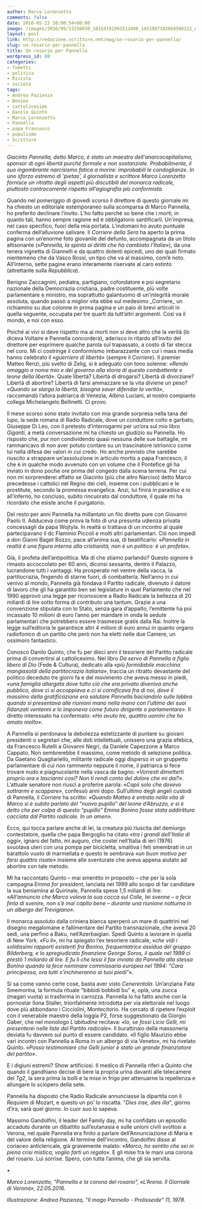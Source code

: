```yaml
---
author: Marco Lorenzetto
comments: false
date: 2016-05-23 10:00:54+00:00
image: /images/2016/05/13256030_10154191902512486_1451987182669566211_n-452x381.jpg
layout: post
link: http://redazione.scritture.net/mag/un-rosario-per-pannella/
slug: un-rosario-per-pannella
title: Un rosario per Pannella
wordpress_id: 88
categories:
- fumetti
- politica
- Rivista
- società
tags:
- Andrea Pazienza
- Bonino
- cattolicesimo
- Danilo Quinto
- Marco Lorenzetto
- Pannella
- papa Francesco
- populismo
- Scritture
---
```


_Giacinto Pannella, detto Marco, è stato un maestro dell'anarcocapitalismo, sponsor di ogni libertà purché formale e non sostanziale. Probabilmente, il suo ingombrante narcisismo fatica a morire: improbabili le condoglianze. In uno sforzo estremo di 'pietas', il giornalista e scrittore Marco Lorenzetto fornisce un ritratto degli aspetti più discutibili del monarca radicale, piuttosto controcorrente rispetto all’agiografia più conformista._



Quando nel pomeriggio di giovedì scorso il direttore di questo giornale mi ha chiesto un editoriale estemporaneo sulla scomparsa di Marco Pannella, ho preferito declinare l’invito. L’ho fatto perché so bene che i morti, in quanto tali, hanno sempre ragione ed è obbligatorio santificarli. Un’impresa, nel caso specifico, fuori della mia portata. L’indomani ho avuto puntuale conferma dell’alluvione salivare. Il _Corriere della Sera_ ha aperto la prima pagina con un’enorme foto giovanile del defunto, accompagnata da un titolo altisonante (_«Pannella, la spinta ai diritti che ha cambiato l’Italia»_), da una tenera vignetta di Giannelli e da quattro dolenti epicedi, uno dei quali firmato nientemeno che da Vasco Rossi, un tipo che va al massimo, com’è noto. All’interno, sette pagine erano interamente riservate al caro estinto (altrettante sulla _Repubblica_).

<!-- more -->Benigno Zaccagnini, pediatra, partigiano, cofondatore e poi segretario nazionale della Democrazia cristiana, padre costituente, più volte parlamentare e ministro, ma soprattutto galantuomo di un’integrità morale assoluta, quando passò a miglior vita ebbe sul medesimo _Corriere_ un richiamino su due colonne in prima pagina e un paio di brevi articoli in quella seguente, occupata per tre quarti da tutt’altri argomenti. Così va il mondo, e noi con esso.

Poiché ai vivi si deve rispetto ma ai morti non si deve altro che la verità (lo diceva Voltaire e Pannella concorderà), aderisco in ritardo all’invito del direttore per esprimere qualche parola sul trapassato, a costo di far stecca nel coro. Mi ci costringe il conformismo imbarazzante con cui i mass media hanno celebrato il _«guerriero di libertà»_ (sempre il _Corriere_). Il premier Matteo Renzi, più svelto di Zelig, si è adeguato con tono solenne: _«Rendo omaggio a nome mio e del governo alla storia di questo combattente e leone della libertà»_. Quale libertà? Libertà di drogarsi? Libertà di divorziare? Libertà di abortire? Libertà di farsi ammazzare se la vita diviene un peso? _«Quando se slarga la libertà, bisogna saver difendar la verità»_, raccomandò l’allora patriarca di Venezia, Albino Luciani, al nostro compianto collega Michelangelo Bellinetti. Ci provo.

Il mese scorso sono stato invitato con mia grande sorpresa nella tana del lupo, la sede romana di Radio Radicale, dove un conduttore colto e garbato, Giuseppe Di Leo, con il pretesto d’interrogarmi per un’ora sul mio libro _Giganti_, a metà conversazione mi ha chiesto un giudizio su Pannella. Ho risposto che, pur non condividendo quasi nessuna delle sue battaglie, mi rammaricavo di non aver potuto contare su un trascinatore istrionico come lui nella difesa dei valori in cui credo. Ho anche previsto che sarebbe riuscito a strappare un’assoluzione in articulo mortis a papa Francesco, il che è in qualche modo avvenuto con un volume che il Pontefice gli ha inviato in dono poche ore prima del congedo dalla scena terrena. Per cui non mi sorprenderei affatto se Giacinto (più che altro Narciso) detto Marco precedesse i cattolici nel Regno dei cieli, insieme con i pubblicani e le prostitute, secondo la promessa evangelica. Anzi, lui finirà in paradiso e io all’inferno, ho concluso, subito rincuorato dal conduttore, il quale mi ha ricordato che esiste anche il purgatorio.

Del resto per anni Pannella ha millantato un filo diretto pure con Giovanni Paolo II. Adduceva come prova la foto di una presunta udienza privata concessagli da papa Wojtyla. In realtà si trattava di un incontro al quale partecipavano il dc Flaminio Piccoli e molti altri parlamentari. Ciò non impedì a don Gianni Baget Bozzo, pace all’anima sua, di beatificarlo: «_Pannella in realtà è una figura interna alla cristianità, non è un politico: è un profeta_».

Già, il profeta dell’antipolitica. Ma di che stiamo parlando? Questo signore è rimasto accoccolato per 60 anni, diconsi sessanta, dentro il Palazzo, lucrandone tutti i vantaggi. Ha prosperato nel ventre della vacca, la partitocrazia, fingendo di starne fuori, di combatterla. Nell’anno in cui venivo al mondo, Pannella già fondava il Partito radicale, divenuto il datore di lavoro che gli ha garantito ben sei legislature in quel Parlamento che nel 1990 approvò una legge per riconoscere a Radio Radicale la bellezza di 20 miliardi di lire sotto forma di contributo una tantum. Grazie a una convenzione stipulata con lo Stato, senza gara d’appalto, l’emittente ha poi incassato 10 milioni di euro l’anno per mandare in onda le sedute parlamentari che potrebbero essere trasmesse gratis dalla Rai. Inoltre la legge sull’editoria le garantisce altri 4 milioni di euro annui in quanto organo radiofonico di un partito che però non ha eletti nelle due Camere, un ossimoro fantastico.

Conosco Danilo Quinto, che fu per dieci anni il tesoriere del Partito radicale prima di convertirsi al cattolicesimo. Nel libro _Da servo di Pannella a figlio libero di Dio_ (Fede & Cultura), dedicato alla _«più formidabile macchina mangiasoldi della partitocrazia italiana»_, traccia un ritratto devastante del politico deceduto tre giorni fa e del movimento che aveva messo in piedi, _«una famiglia allargata dove tutto ciò che era privato diveniva anche pubblico, dove ci si accoppiava e ci si cornificava fra di noi, dove il massimo della gratificazione era salutare Pannella baciandolo sulle labbra quando si presentava alle riunioni mano nella mano con l’ultimo dei suoi fidanzati ventenni e lo imponeva come futuro dirigente o parlamentare»_. Il diretto interessato ha confermato: _«Ho avuto tre, quattro uomini che ho amato molto»_.

A Pannella si perdonava la debolezza estetizzante di puntare su giovani presidenti o segretari che, alle doti intellettuali, unissero una grazia efebica, da Francesco Rutelli a Giovanni Negri, da Daniele Capezzone a Marco Cappato. Non sembrerebbe il massimo, come metodo di selezione politica. Da Gaetano Quagliariello, militante radicale oggi disperso in un gruppetto parlamentare di cui non rammento neppure il nome, il patriarca si fece trovare nudo e piagnucolante nella vasca da bagno: _«Vorresti dimetterti proprio ora e lasciarmi così? Non ti rendi conto del dolore che mi dai?»_. L’attuale senatore non riuscì a proferire parola: _«Capii solo che dovevo sottrarmi e scappare»_, confessò anni dopo. Sull’ultimo degli angeli custodi di Pannella, il _Corriere_ ha scritto: _«Quando Matteo è entrato nella vita di Marco si è subito parlato del “nuovo pupillo” del leone d’Abruzzo, e si è detto che per colpa di questo “pupillo” Emma Bonino fosse stata addirittura cacciata dal Partito radicale. In un amen»_.

Ecco, qui tocca parlare anche di lei, la creatura più riuscita del demiurgo contestatore, quella che papa Bergoglio ha citato _«tra i grandi dell’Italia di oggi»_, ignaro del fatto, mi auguro, che costei nell’Italia di ieri (1976) svuotava uteri con una pompa per bicicletta, smaltiva i feti smembrati in un barattolo vuoto di marmellata e questo le sembrava _«un buon motivo per farsi quattro risate»_ insieme alle sventurate che aveva appena aiutato ad abortire con tale metodo.

Mi ha raccontato Quinto – mai smentito in proposito – che per la sola campagna _Emma for president_, lanciata nel 1999 allo scopo di far candidare la sua beniamina al Quirinale, Pannella spese 1,5 miliardi di lire: _«All’annuncio che Marco voleva la sua cocca sul Colle, lei svenne – o fece finta di svenire, non s’è mai capito bene – durante una riunione notturna in un albergo del Trevigiano»_.

Il monarca assoluto dalla criniera bianca sperperò un mare di quattrini nel disegno megalomane e fallimentare del Partito transnazionale, che aveva 20 sedi, una perfino a Baku, nell’Azerbaigian. Spedì Quinto a lavorare in quella di New York. _«Fu lì»_, mi ha spiegato l’ex tesoriere radicale, «_che vidi i solidissimi rapporti esistenti fra Bonino, frequentatrice assidua del gruppo Bilderberg, e lo spregiudicato finanziere George Soros, il quale nel 1999 ci prestò 1 miliardo di lire. E fu lì che lessi il fax inviato da Pannella alla stessa Bonino quando la fece nominare commissaria europea nel 1994: “Cara principessa, ora tutti s’inchineranno ai tuoi piedi”_».

Si sa come vanno certe cose, basta aver visto _Cenerentola_. Un’anziana Fata Smemorina, la formula rituale "bibbidi bobbidi bu" e, oplà, una zucca (magari vuota) si trasforma in carrozza. Pannella lo ha fatto anche con la pornostar Ilona Staller, trionfalmente introdotta per via elettorale nel luogo dove più abbondano i Cicciolini, Montecitorio. Ha cercato di ripetere l’exploit con il venerabile maestro della loggia P2, forse suggestionato da Giorgio Gaber, che nel monologo _L’abitudine_ recitava: _«Io, se fossi Licio Gelli, mi presenterei nelle liste del Partito radicale»_. Il burattinaio della massoneria deviata fu davvero sul punto di essere candidato. «Il figlio Maurizio ebbe vari incontri con Pannella a Roma in un albergo di via Veneto», mi ha rivelato Quinto. _«Posso testimoniare che Gelli junior è stato un grande finanziatore del partito»_.

E i digiuni estremi? Show artificiosi. Il medico di Pannella riferì a Quinto che quando il gandhiano decise di bere la propria urina davanti alle telecamere del _Tg2_, la sera prima la bollì e la mise in frigo per attenuarne la repellenza e allungare lo sciopero della sete.

Pannella ha disposto che Radio Radicale annunciasse la dipartita con il _Requiem_ di Mozart, e questo un po’ lo riscatta. "_Dies irae, dies illa_", giorno d’ira, sarà quel giorno. In cuor suo lo sapeva.

Massimo Gandolfini, il leader del Family day, mi ha confidato un episodio accaduto durante un dibattito sull’eutanasia e sulle unioni civili svoltosi a Verona, nel quale Pannella era finito a parlare dell’Annunciazione di Maria e del valore della religione. Al termine dell’incontro, Gandolfini disse al coriaceo anticlericale, già gravemente malato: _«Marco, ho sentito che sei in piena crisi mistica, voglio farti un regalo»_. E gli mise fra le mani una corona del rosario. Lui sorrise. Spero, con tutta l’anima, che gli sia servita.

•

_Marco Lorenzetto, "Pannella e la corona del rosario", «L’Arena. Il Giornale di Verona», 22.05.2016._

_Illustrazione: Andrea Pazienza, "Il mago Pannello - Prolisseide" 11, 1978._
